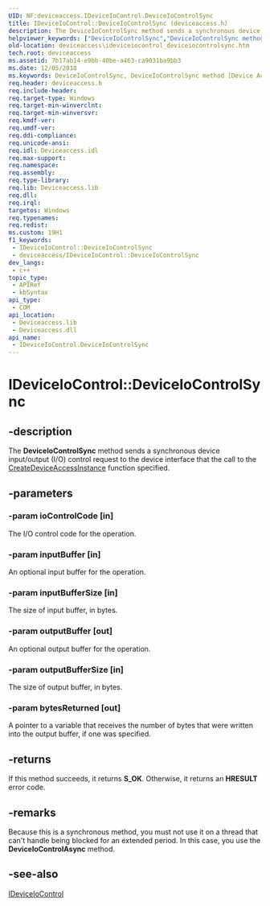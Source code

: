 ```yaml
---
UID: NF:deviceaccess.IDeviceIoControl.DeviceIoControlSync
title: IDeviceIoControl::DeviceIoControlSync (deviceaccess.h)
description: The DeviceIoControlSync method sends a synchronous device input/output (I/O) control request to the device interface that the call to the CreateDeviceAccessInstance function specified.
helpviewer_keywords: ["DeviceIoControlSync","DeviceIoControlSync method [Device Access Broker API]","DeviceIoControlSync method [Device Access Broker API]","IDeviceIoControl interface","IDeviceIoControl interface [Device Access Broker API]","DeviceIoControlSync method","IDeviceIoControl.DeviceIoControlSync","IDeviceIoControl::DeviceIoControlSync","deviceaccess.ideviceiocontrol_deviceiocontrolsync","deviceaccess/IDeviceIoControl::DeviceIoControlSync"]
old-location: deviceaccess\ideviceiocontrol_deviceiocontrolsync.htm
tech.root: deviceaccess
ms.assetid: 7b17ab14-e9bb-40be-a463-ca9031ba9bb3
ms.date: 12/05/2018
ms.keywords: DeviceIoControlSync, DeviceIoControlSync method [Device Access Broker API], DeviceIoControlSync method [Device Access Broker API],IDeviceIoControl interface, IDeviceIoControl interface [Device Access Broker API],DeviceIoControlSync method, IDeviceIoControl.DeviceIoControlSync, IDeviceIoControl::DeviceIoControlSync, deviceaccess.ideviceiocontrol_deviceiocontrolsync, deviceaccess/IDeviceIoControl::DeviceIoControlSync
req.header: deviceaccess.h
req.include-header: 
req.target-type: Windows
req.target-min-winverclnt: 
req.target-min-winversvr: 
req.kmdf-ver: 
req.umdf-ver: 
req.ddi-compliance: 
req.unicode-ansi: 
req.idl: Deviceaccess.idl
req.max-support: 
req.namespace: 
req.assembly: 
req.type-library: 
req.lib: Deviceaccess.lib
req.dll: 
req.irql: 
targetos: Windows
req.typenames: 
req.redist: 
ms.custom: 19H1
f1_keywords:
 - IDeviceIoControl::DeviceIoControlSync
 - deviceaccess/IDeviceIoControl::DeviceIoControlSync
dev_langs:
 - c++
topic_type:
 - APIRef
 - kbSyntax
api_type:
 - COM
api_location:
 - Deviceaccess.lib
 - Deviceaccess.dll
api_name:
 - IDeviceIoControl.DeviceIoControlSync
---
```


# IDeviceIoControl::DeviceIoControlSync


## -description

The <b>DeviceIoControlSync</b> method sends a synchronous device input/output (I/O) control request to the device interface that the call to the <a href="/previous-versions/windows/desktop/api/deviceaccess/nf-deviceaccess-createdeviceaccessinstance">CreateDeviceAccessInstance</a> function specified.

## -parameters

### -param ioControlCode [in]

The I/O control code for the operation.

### -param inputBuffer [in]

An optional input buffer for the operation.

### -param inputBufferSize [in]

The size of input buffer, in bytes.

### -param outputBuffer [out]

An optional output buffer for the operation.

### -param outputBufferSize [in]

The size of output buffer, in bytes.

### -param bytesReturned [out]

A pointer to a variable that receives the number of bytes that were written into the output buffer, if one was specified.

## -returns

If this method succeeds, it returns <b>S_OK</b>. Otherwise, it returns an <b>HRESULT</b> error code.

## -remarks

Because  this is a synchronous method, you must not use it on a thread that can't handle being blocked for an extended period. In this case, you use the <b>DeviceIoControlAsync</b> method.

## -see-also

<a href="/previous-versions/windows/desktop/api/deviceaccess/nn-deviceaccess-ideviceiocontrol">IDeviceIoControl</a>